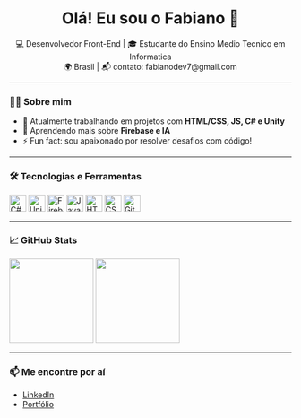 <h1 align="center">Olá! Eu sou o Fabiano 👋</h1>

<p align="center">
  💻 Desenvolvedor Front-End | 🎓 Estudante do Ensino Medio Tecnico em Informatica<br>
  🌍 Brasil | 📬 contato: fabianodev7@gmail.com
</p>

---

### 👨‍💻 Sobre mim
- 🔭 Atualmente trabalhando em projetos com **HTML/CSS, JS, C# e Unity**
- 🌱 Aprendendo mais sobre **Firebase e IA**
- ⚡ Fun fact: sou apaixonado por resolver desafios com código!

---

### 🛠️ Tecnologias e Ferramentas
<p align="left">
  <img src="https://cdn.jsdelivr.net/gh/devicons/devicon/icons/csharp/csharp-original.svg" height="30" alt="C#" title="C#" />
  <img src="https://cdn.jsdelivr.net/gh/devicons/devicon/icons/unity/unity-original.svg" height="30" alt="Unity" title="Unity" />
  <img src="https://www.vectorlogo.zone/logos/firebase/firebase-icon.svg" height="30" alt="Firebase" title="Firebase" />
  <img src="https://cdn.jsdelivr.net/gh/devicons/devicon/icons/javascript/javascript-original.svg" height="30" alt="JavaScript" title="JavaScript" />
  <img src="https://cdn.jsdelivr.net/gh/devicons/devicon/icons/html5/html5-original.svg" height="30" alt="HTML5" title="HTML5" />
  <img src="https://cdn.jsdelivr.net/gh/devicons/devicon/icons/css3/css3-original.svg" height="30" alt="CSS3" title="CSS3" />
  <img src="https://img.icons8.com/ios-filled/50/github.png" height="30" alt="GitHub" title="GitHub" />
</p>

---

### 📈 GitHub Stats
<p align="left">
  <img src="https://github-readme-stats.vercel.app/api?username=FBprgm&show_icons=true&theme=radical" height="150"/>
  <img src="https://github-readme-stats.vercel.app/api/top-langs/?username=FBprgm&layout=compact&theme=radical" height="150"/>
</p>

---

### 📫 Me encontre por aí
- [LinkedIn](https://linkedin.com/in/fabianodev)
- [Portfólio](cardapio-eb09d.web.app/)
